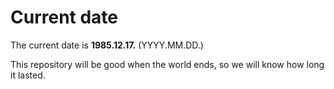 # Current date

The current date is **1985.12.17.** (YYYY.MM.DD.)

This repository will be good when the world ends, so we will know how long it lasted.